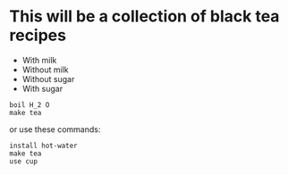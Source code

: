 # This will be a collection of black tea recipes

- With milk
- Without milk
- Without sugar
- With sugar

```
boil H_2 O
make tea
```

or use these commands:
  
```
install hot-water
make tea
use cup
```
